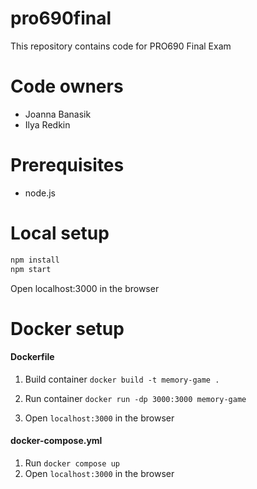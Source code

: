 # pro690final
This repository contains code for PRO690 Final Exam

# Code owners
- Joanna Banasik
- Ilya Redkin

# Prerequisites
- node.js 

# Local setup
```bash
npm install
npm start
```
Open localhost:3000 in the browser


# Docker setup
#### Dockerfile
1. Build container ``docker build -t memory-game .``

2. Run container ``docker run -dp 3000:3000 memory-game``

3. Open ``localhost:3000`` in the browser


#### docker-compose.yml
1. Run ``docker compose up``
2. Open ``localhost:3000`` in the browser